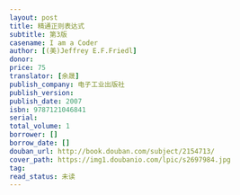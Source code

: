 ```yaml
---
layout: post
title: 精通正则表达式
subtitle: 第3版
casename: I am a Coder
author: [(美)Jeffrey E.F.Friedl]
donor: 
price: 75
translator: [余晟]
publish_company: 电子工业出版社
publish_version: 
publish_date: 2007
isbn: 9787121046841
serial: 
total_volume: 1
borrower: []
borrow_date: []
douban_url: http://book.douban.com/subject/2154713/
cover_path: https://img1.doubanio.com/lpic/s2697984.jpg
tag: 
read_status: 未读
---
```

